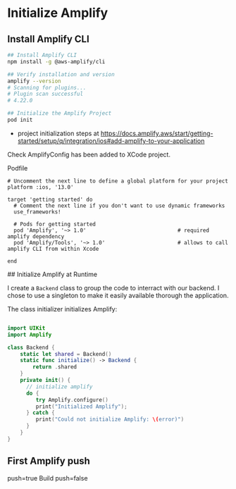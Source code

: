 # Initialize Amplify

## Install Amplify CLI

```zsh
## Install Amplify CLI
npm install -g @aws-amplify/cli

## Verify installation and version 
amplify --version
# Scanning for plugins...
# Plugin scan successful
# 4.22.0

## Initialize the Amplify Project
pod init
```

+ project initialization steps at https://docs.amplify.aws/start/getting-started/setup/q/integration/ios#add-amplify-to-your-application

Check AmplifyConfig has been added to XCode project.

Podfile
```
# Uncomment the next line to define a global platform for your project
platform :ios, '13.0'

target 'getting started' do
  # Comment the next line if you don't want to use dynamic frameworks
  use_frameworks!

  # Pods for getting started
  pod 'Amplify', '~> 1.0'                             # required amplify dependency
  pod 'Amplify/Tools', '~> 1.0'                       # allows to call amplify CLI from within Xcode

end
```
## Initialize Amplify at Runtime

I create a `Backend` class to group the code to interract with our backend. I chose to use a singleton to make it easily available thorough the application.

The class initializer initializes Amplify:

```swift

import UIKit
import Amplify

class Backend {
    static let shared = Backend()
    static func initialize() -> Backend {
        return .shared
    }
    private init() {
      // initialize amplify
      do {
         try Amplify.configure()
         print("Initialized Amplify");
      } catch {
         print("Could not initialize Amplify: \(error)")
      }
    }
}
```

## First Amplify push
push=true
Build
push=false
